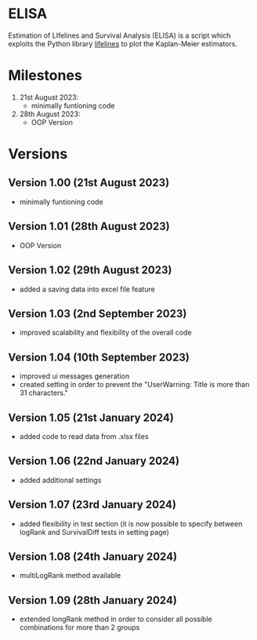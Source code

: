 # ELISA
Estimation of LIfelines and Survival Analysis (ELISA) is a script which exploits the Python library <a href="https://lifelines.readthedocs.io/en/stable/index.html">lifelines</a> to plot the Kaplan-Meier estimators.

# Milestones
1. 21st August 2023:
   - minimally funtioning code
2. 28th August 2023: 
   - OOP Version

# Versions
## Version 1.00 (21st August 2023)
- minimally funtioning code
## Version 1.01 (28th August 2023)
- OOP Version
## Version 1.02 (29th August 2023)
- added a saving data into excel file feature
## Version 1.03 (2nd September 2023)
- improved scalability and flexibility of the overall code
## Version 1.04 (10th September 2023)
- improved ui messages generation
- created setting in order to prevent the "UserWarning: Title is more than 31 characters."
## Version 1.05 (21st January 2024)
- added code to read data from .xlsx files
## Version 1.06 (22nd January 2024)
- added additional settings
## Version 1.07 (23rd January 2024)
- added flexibility in test section (it is now possible to specify between logRank and SurvivalDiff tests in setting page)
## Version 1.08 (24th January 2024)
- multiLogRank method available
## Version 1.09 (28th January 2024)
- extended longRank method in order to consider all possible combinations for more than 2 groups
